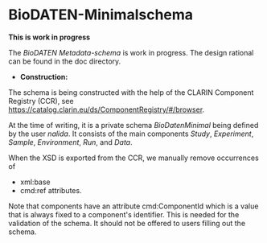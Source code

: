 # BioDATEN-Minimalschema

**This is work in progress**


The *BioDATEN Metadata-schema* is work in progress. The design rational can be
found in the doc directory.

- **Construction:**

The schema is being constructed with the help of the CLARIN Component Registry (CCR),
see https://catalog.clarin.eu/ds/ComponentRegistry/#/browser.

At the time of writing, it is a private schema *BioDatenMinimal* being defined
by the user *nalida*. It consists of the main components *Study*, *Experiment*,
*Sample*, *Environment*, *Run*, and *Data*.

When the XSD is exported from the CCR, we manually remove occurrences of

- xml:base
- cmd:ref attributes.

Note that components have an attribute cmd:ComponentId which is a value that is
always fixed to a component's identifier. This is needed for the validation of
the schema. It should not be offered to users filling out the schema.
